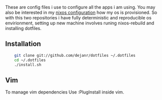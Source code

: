 These are config files i use to configure all the apps i am using.
You may also be interested in my [nixos configuration](https://github.com/dejanr/nixos) how my os is provisioned.
So with this two repositories i have fully deterministic and reproducible os envirionment, setting up new machine involves runing nixos-rebuild and installing dotfiles.


## Installation

```bash
    git clone git://github.com/dejanr/dotfiles ~/.dotfiles
    cd ~/.dotfiles
    ./install.sh
```

## Vim

To manage vim dependencies Use :PlugInstall inside vim.
